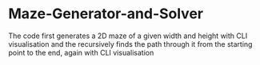 # Maze-Generator-and-Solver
The code first generates a 2D maze of a given width and height with CLI visualisation and the recursively finds the path through it from the starting point to the end, again with CLI visualisation
